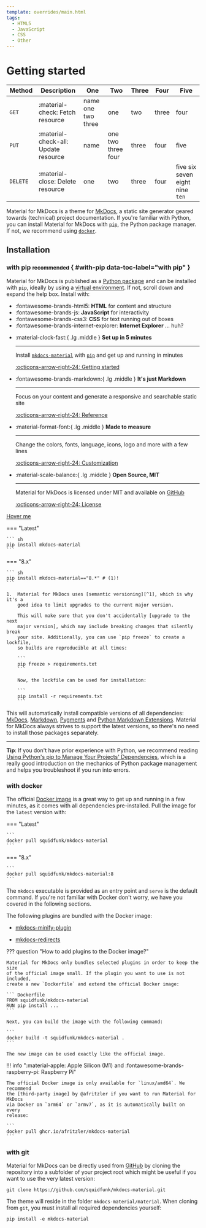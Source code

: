 ```yaml
---
template: overrides/main.html
tags:
  - HTML5
  - JavaScript
  - CSS
  - Other
---
```


# Getting started



| Method      | Description                          | One | Two | Three | Four | Five |
| ----------- | ------------------------------------ |-----|-----|-------|------|------|
| `GET`       | :material-check:     Fetch resource  | name one two three | one | two | three | four |
| `PUT`       | :material-check-all: Update resource | name | one two three four | three | four | five |
| `DELETE`    | :material-close:     Delete resource | one | two | three | four | five six seven eight nine `ten` |



Material for MkDocs is a theme for [MkDocs], a static site generator geared
towards (technical) project documentation. If you're familiar with Python, you
can install Material for MkDocs with [`pip`][pip], the Python package manager.
If not, we recommend using [`docker`][docker].

  [MkDocs]: https://www.mkdocs.org
  [pip]: #with-pip
  [docker]: #with-docker

## Installation

### with pip <small>recommended</small> { #with-pip data-toc-label="with pip" }

Material for MkDocs is published as a [Python package] and can be installed with
`pip`, ideally by using a [virtual environment]. If not, scroll down and expand
the help box. Install with:

<div class="grid cards" markdown>

- :fontawesome-brands-html5: __HTML__ for content and structure
- :fontawesome-brands-js: __JavaScript__ for interactivity
- :fontawesome-brands-css3: __CSS__ for text running out of boxes
- :fontawesome-brands-internet-explorer: __Internet Explorer__ ... huh?

</div>



<div class="grid cards" markdown>

-   :material-clock-fast:{ .lg .middle } __Set up in 5 minutes__

    ---

    Install [`mkdocs-material`](#) with [`pip`](#) and get up
    and running in minutes

    [:octicons-arrow-right-24: Getting started](#)

-   :fontawesome-brands-markdown:{ .lg .middle } __It's just Markdown__

    ---

    Focus on your content and generate a responsive and searchable static site

    [:octicons-arrow-right-24: Reference](#)

-   :material-format-font:{ .lg .middle } __Made to measure__

    ---

    Change the colors, fonts, language, icons, logo and more with a few lines

    [:octicons-arrow-right-24: Customization](#)

-   :material-scale-balance:{ .lg .middle } __Open Source, MIT__

    ---

    Material for MkDocs is licensed under MIT and available on [GitHub]

    [:octicons-arrow-right-24: License](http://127.0.0.1:8000/mkdocs-material/creating-your-site/)

</div>




[Hover me](https://example.com "I'm a tooltip!")


=== "Latest"

    ``` sh
    pip install mkdocs-material
    ```

=== "8.x"

    ``` sh
    pip install mkdocs-material=="8.*" # (1)!
    ```

    1.  Material for MkDocs uses [semantic versioning][^1], which is why it's a
        good idea to limit upgrades to the current major version.

        This will make sure that you don't accidentally [upgrade to the next
        major version], which may include breaking changes that silently break
        your site. Additionally, you can use `pip freeze` to create a lockfile,
        so builds are reproducible at all times:

        ```
        pip freeze > requirements.txt
        ```

        Now, the lockfile can be used for installation:

        ```
        pip install -r requirements.txt
        ```

  [^1]:
    Note that improvements of existing features are sometimes released as
    patch releases, like for example improved rendering of content tabs, as
    they're not considered to be new features.

This will automatically install compatible versions of all dependencies:
[MkDocs], [Markdown], [Pygments] and [Python Markdown Extensions]. Material for
MkDocs always strives to support the latest versions, so there's no need to
install those packages separately.

---

__Tip__: If you don't have prior experience with Python, we recommend reading 
[Using Python's pip to Manage Your Projects' Dependencies], which is a really
good introduction on the mechanics of Python package management and helps you
troubleshoot if you run into errors.

  [Python package]: https://pypi.org/project/mkdocs-material/
  [virtual environment]: https://realpython.com/what-is-pip/#using-pip-in-a-python-virtual-environment
  [semantic versioning]: https://semver.org/
  [upgrade to the next major version]: upgrade.md
  [Markdown]: https://python-markdown.github.io/
  [Pygments]: https://pygments.org/
  [Python Markdown Extensions]: https://facelessuser.github.io/pymdown-extensions/
  [Using Python's pip to Manage Your Projects' Dependencies]: https://realpython.com/what-is-pip/

### with docker

The official [Docker image] is a great way to get up and running in a few
minutes, as it comes with all dependencies pre-installed. Pull the image for the 
`latest` version with:

=== "Latest"

    ```
    docker pull squidfunk/mkdocs-material
    ```

=== "8.x"

    ```
    docker pull squidfunk/mkdocs-material:8
    ```

The `mkdocs` executable is provided as an entry point and `serve` is the 
default command. If you're not familiar with Docker don't worry, we have you
covered in the following sections.

The following plugins are bundled with the Docker image:

- [mkdocs-minify-plugin]
- [mkdocs-redirects]

  [Docker image]: https://hub.docker.com/r/squidfunk/mkdocs-material/
  [mkdocs-minify-plugin]: https://github.com/byrnereese/mkdocs-minify-plugin
  [mkdocs-redirects]: https://github.com/datarobot/mkdocs-redirects

??? question "How to add plugins to the Docker image?"

    Material for MkDocs only bundles selected plugins in order to keep the size
    of the official image small. If the plugin you want to use is not included, 
    create a new `Dockerfile` and extend the official Docker image:

    ``` Dockerfile
    FROM squidfunk/mkdocs-material
    RUN pip install ...
    ```

    Next, you can build the image with the following command:

    ```
    docker build -t squidfunk/mkdocs-material .
    ```

    The new image can be used exactly like the official image.

!!! info ":material-apple: Apple Silicon (M1) and :fontawesome-brands-raspberry-pi: Raspberry Pi"

    The official Docker image is only available for `linux/amd64`. We recommend
    the [third-party image] by @afritzler if you want to run Material for MkDocs
    via Docker on `arm64` or `armv7`, as it is automatically built on every
    release:

    ```
    docker pull ghcr.io/afritzler/mkdocs-material
    ```

  [third-party image]: https://github.com/afritzler/mkdocs-material

### with git

Material for MkDocs can be directly used from [GitHub] by cloning the
repository into a subfolder of your project root which might be useful if you
want to use the very latest version:

```
git clone https://github.com/squidfunk/mkdocs-material.git
```

The theme will reside in the folder `mkdocs-material/material`. When cloning
from `git`, you must install all required dependencies yourself:

```
pip install -e mkdocs-material
```

  [GitHub]: https://github.com/squidfunk/mkdocs-material
